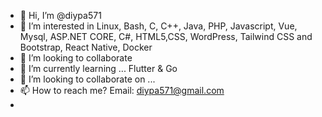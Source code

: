 - 👋 Hi, I’m @diypa571
- 👀 I’m interested in  Linux, Bash, C, C++, Java, PHP, Javascript, Vue, Mysql, ASP.NET CORE, C#, HTML5,CSS, WordPress, Tailwind CSS and Bootstrap, React Native, Docker
- 💞️ I’m looking to collaborate  
- 🌱 I’m currently learning ...   Flutter & Go
- 💞️ I’m looking to collaborate on ...
- 📫 How to reach me? Email: diypa571@gmail.com
- 

<!---
diypa571/diypa571 is a ✨ special ✨ repository because its `README.md` (this file) appears on your GitHub profile.
You can click the Preview link to take a look at your changes.
--->

